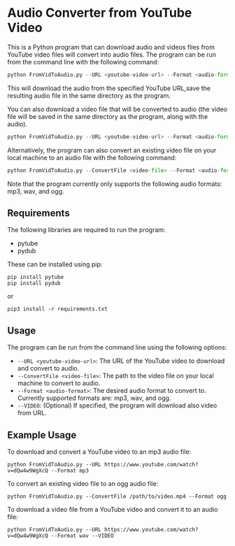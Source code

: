 

# Audio Converter from YouTube Video

This is a Python program that can download audio and videos files from YouTube video files will convert into audio files. The program can be run from the command line with the following command:

```python
python FromVidToAudio.py --URL <youtube-video-url> --Format <audio-format>
```

This will download the audio from the specified YouTube URL,save the resulting audio file in the same directory as the program. 

You can also download a video file that will be converted to audio (the video file will be saved in the same directory as the program, along with the audio).

```python
python FromVidToAudio.py --URL <youtube-video-url> --Format <audio-format> --VIDEO
````

Alternatively, the program can also convert an existing video file on your local machine to an audio file with the following command:

```python
python FromVidToAudio.py --ConvertFile <video-file> --Format <audio-format>
```

Note that the program currently only supports the following audio formats: mp3, wav, and ogg.

## Requirements

The following libraries are required to run the program:

* pytube
* pydub

These can be installed using pip:

```
pip install pytube
pip install pydub
```
or
```
pip3 install -r requirements.txt
```
## Usage

The program can be run from the command line using the following options:

* `--URL <youtube-video-url>`: The URL of the YouTube video to download and convert to audio.
* `--ConvertFile <video-file>`: The path to the video file on your local machine to convert to audio.
* `--Format <audio-format>`: The desired audio format to convert to. Currently supported formats are: mp3, wav, and ogg.
* `--VIDEO`: (Optional) If specified, the program will download also video from URL.

## Example Usage

To download and convert a YouTube video to an mp3 audio file:

```
python FromVidToAudio.py --URL https://www.youtube.com/watch?v=dQw4w9WgXcQ --Format mp3
```

To convert an existing video file to an ogg audio file:

```
python FromVidToAudio.py --ConvertFile /path/to/video.mp4 --Format ogg
```

To download a video file from a YouTube video and convert it to an audio file:

```
python FromVidToAudio.py --URL https://www.youtube.com/watch?v=dQw4w9WgXcQ --Format wav --VIDEO
```